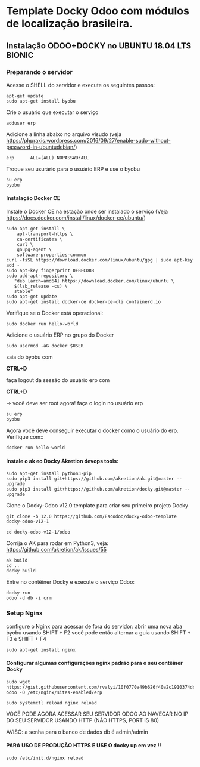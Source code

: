 # Template Docky Odoo com módulos de localização brasileira.

##  Instalação ODOO+DOCKY no UBUNTU 18.04 LTS BIONIC

### Preparando o servidor

Acesse o SHELL do servidor e execute os seguintes passos:

```
apt-get update
sudo apt-get install byobu
```

Crie o usuário que executar o serviço

```
adduser erp
```

Adicione a linha abaixo no arquivo visudo (veja https://phpraxis.wordpress.com/2016/09/27/enable-sudo-without-password-in-ubuntudebian/)

```
erp      ALL=(ALL) NOPASSWD:ALL
```


Troque seu usurário para o usuário ERP e use o byobu

```
su erp
byobu
```

#### Instalação Docker CE
Instale o Docker CE na estação onde ser instalado o serviço (Veja https://docs.docker.com/install/linux/docker-ce/ubuntu/)

```
sudo apt-get install \
    apt-transport-https \
    ca-certificates \
    curl \
    gnupg-agent \
    software-properties-common
curl -fsSL https://download.docker.com/linux/ubuntu/gpg | sudo apt-key add -
sudo apt-key fingerprint 0EBFCD88
sudo add-apt-repository \
   "deb [arch=amd64] https://download.docker.com/linux/ubuntu \
   $(lsb_release -cs) \
   stable"
sudo apt-get update
sudo apt-get install docker-ce docker-ce-cli containerd.io
```

Verifique se o Docker está operacional:

```
sudo docker run hello-world
```

Adicione o usuário ERP no grupo do Docker

```
sudo usermod -aG docker $USER
```

saia do byobu com

**CTRL+D**

faça logout da sessão do usuário erp com

**CTRL+D**

-> você deve ser root agora!
faça o login no usuário erp

```
su erp
byobu
```

Agora você deve conseguir executar o docker como o usuário do erp. Verifique com::

```
docker run hello-world
```

#### Instale o ak eo Docky Akretion devops tools:

```
sudo apt-get install python3-pip
sudo pip3 install git+https://github.com/akretion/ak.git@master --upgrade
sudo pip3 install git+https://github.com/akretion/docky.git@master --upgrade
```

Clone o Docky-Odoo v12.0 template para criar seu primeiro projeto Docky

```
git clone -b 12.0 https://github.com/Escodoo/docky-odoo-template docky-odoo-v12-1

cd docky-odoo-v12-1/odoo
```

Corrija o AK para rodar em Python3, veja: https://github.com/akretion/ak/issues/55

```
ak build
cd ..
docky build
```

Entre no contêiner Docky e execute o serviço Odoo:

```
docky run
odoo -d db -i crm
```

### Setup Nginx
configure o Nginx para acessar de fora do servidor:
abrir uma nova aba byobu usando SHIFT + F2
você pode então alternar a guia usando SHIFT + F3 e SHIFT + F4

```
sudo apt-get install nginx
```

#### Configurar algumas configurações nginx padrão para o seu contêiner Docky

```
sudo wget https://gist.githubusercontent.com/rvalyi/10f0770a49b626f40a2c1910374dc70d/raw/457baa90cb0321d95af14437013286a36ba85f5c/nginx-odoo -O /etc/nginx/sites-enabled/erp

sudo systemctl reload nginx reload
```

VOCÊ PODE AGORA ACESSAR SEU SERVIDOR ODOO AO NAVEGAR NO IP DO SEU SERVIDOR
USANDO HTTP (NÃO HTTPS, PORT IS 80)

AVISO: a senha para o banco de dados db é admin/admin

#### PARA USO DE PRODUÇÃO HTTPS E USE O docky up em vez !!

```
sudo /etc/init.d/nginx reload
```
